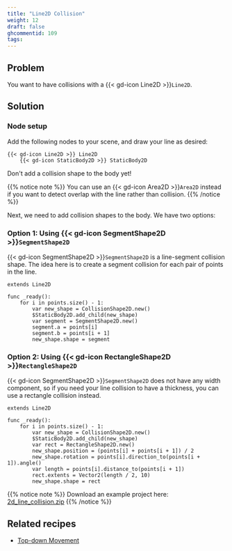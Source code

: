 ```yaml
---
title: "Line2D Collision"
weight: 12
draft: false
ghcommentid: 109
tags:
---
```


## Problem

You want to have collisions with a {{< gd-icon Line2D >}}`Line2D`.

## Solution

### Node setup

Add the following nodes to your scene, and draw your line as desired:

```
{{< gd-icon Line2D >}} Line2D
    {{< gd-icon StaticBody2D >}} StaticBody2D
```

Don't add a collision shape to the body yet!

{{% notice note %}}
You can use an {{< gd-icon Area2D >}}`Area2D` instead if you want to detect overlap with the line rather than collision.
{{% /notice %}}

Next, we need to add collision shapes to the body. We have two options:

### Option 1: Using {{< gd-icon SegmentShape2D >}}`SegmentShape2D`

{{< gd-icon SegmentShape2D >}}`SegmentShape2D` is a line-segment collision shape. The idea here is to create a segment collision for each pair of points in the line.

```gdscript
extends Line2D

func _ready():
    for i in points.size() - 1:
        var new_shape = CollisionShape2D.new()
        $StaticBody2D.add_child(new_shape)
        var segment = SegmentShape2D.new()
        segment.a = points[i]
        segment.b = points[i + 1]
        new_shape.shape = segment
```

### Option 2: Using {{< gd-icon RectangleShape2D >}}`RectangleShape2D`

{{< gd-icon SegmentShape2D >}}`SegmentShape2D` does not have any width component, so if you need your line collision to have a thickness, you can use a rectangle collision instead.

```gdscript
extends Line2D

func _ready():
    for i in points.size() - 1:
        var new_shape = CollisionShape2D.new()
        $StaticBody2D.add_child(new_shape)
        var rect = RectangleShape2D.new()
        new_shape.position = (points[i] + points[i + 1]) / 2
        new_shape.rotation = points[i].direction_to(points[i + 1]).angle()
        var length = points[i].distance_to(points[i + 1])
        rect.extents = Vector2(length / 2, 10)
        new_shape.shape = rect
```

{{% notice note %}}
Download an example project here: [2d_line_collision.zip](/3.x/files/2d_line_collision.zip)
{{% /notice %}}


## Related recipes

- [Top-down Movement](/3.x/2d/topdown_movement/)
